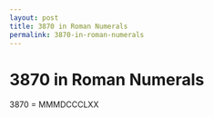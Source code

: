 ```yaml
---
layout: post
title: 3870 in Roman Numerals
permalink: 3870-in-roman-numerals
---
```


# 3870 in Roman Numerals

3870 = MMMDCCCLXX
